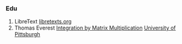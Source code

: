 ### Edu
1. LibreText
[libretexts.org](https://math.libretexts.org/)  
2. Thomas Everest
[Integration by Matrix Multiplication][intmat]
[University of Pittsburgh][upitt]


[intmat]:https://www.mathematics.pitt.edu/sites/default/files/abstracts/IntegrationMatrices_1.pdf
[upitt]:https://www.mathematics.pitt.edu/people/tom-everest
